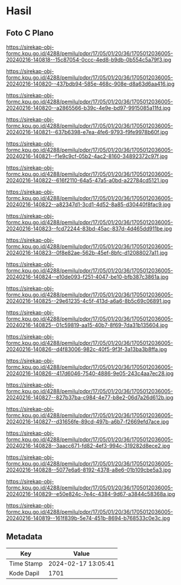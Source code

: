 # Hasil

## Foto C Plano

https://sirekap-obj-formc.kpu.go.id/4288/pemilu/pdpr/17/05/01/20/36/1705012036005-20240216-140818--15c87054-0ccc-4ed8-b9db-0b554c5a79f3.jpg

https://sirekap-obj-formc.kpu.go.id/4288/pemilu/pdpr/17/05/01/20/36/1705012036005-20240216-140820--437bdb94-585e-468c-908e-d8a63d6aa416.jpg

https://sirekap-obj-formc.kpu.go.id/4288/pemilu/pdpr/17/05/01/20/36/1705012036005-20240216-140820--a2865566-b39c-4e9e-bd97-9915085a11fd.jpg

https://sirekap-obj-formc.kpu.go.id/4288/pemilu/pdpr/17/05/01/20/36/1705012036005-20240216-140821--637b6398-e7ea-4fe6-9793-f9fe9978b60f.jpg

https://sirekap-obj-formc.kpu.go.id/4288/pemilu/pdpr/17/05/01/20/36/1705012036005-20240216-140821--f1e9c9cf-05b2-4ac2-8160-34892372c97f.jpg

https://sirekap-obj-formc.kpu.go.id/4288/pemilu/pdpr/17/05/01/20/36/1705012036005-20240216-140822--616f2110-64a5-47a5-a0bd-a22784cd5121.jpg

https://sirekap-obj-formc.kpu.go.id/4288/pemilu/pdpr/17/05/01/20/36/1705012036005-20240216-140822--a82347d1-3cd1-4d52-8a85-d30440f8fac9.jpg

https://sirekap-obj-formc.kpu.go.id/4288/pemilu/pdpr/17/05/01/20/36/1705012036005-20240216-140823--fcd72244-83bd-45ac-837d-4d465dd911be.jpg

https://sirekap-obj-formc.kpu.go.id/4288/pemilu/pdpr/17/05/01/20/36/1705012036005-20240216-140823--0f8e82ae-562b-45ef-8bfc-d12088027a11.jpg

https://sirekap-obj-formc.kpu.go.id/4288/pemilu/pdpr/17/05/01/20/36/1705012036005-20240216-140824--e10de093-f251-4047-be10-bfb387c3861a.jpg

https://sirekap-obj-formc.kpu.go.id/4288/pemilu/pdpr/17/05/01/20/36/1705012036005-20240216-140825--29e61235-4c5f-413d-a6a6-8b5c69c06891.jpg

https://sirekap-obj-formc.kpu.go.id/4288/pemilu/pdpr/17/05/01/20/36/1705012036005-20240216-140825--01c59819-aa15-40b7-8f69-7da31b135604.jpg

https://sirekap-obj-formc.kpu.go.id/4288/pemilu/pdpr/17/05/01/20/36/1705012036005-20240216-140826--d4f83006-982c-40f5-9f3f-3a13ba3b8ffa.jpg

https://sirekap-obj-formc.kpu.go.id/4288/pemilu/pdpr/17/05/01/20/36/1705012036005-20240216-140826--417d6046-7540-4886-9e05-243c4aa7ec28.jpg

https://sirekap-obj-formc.kpu.go.id/4288/pemilu/pdpr/17/05/01/20/36/1705012036005-20240216-140827--827b37ba-c984-4e77-b8e2-06d7a26d612b.jpg

https://sirekap-obj-formc.kpu.go.id/4288/pemilu/pdpr/17/05/01/20/36/1705012036005-20240216-140827--d31656fe-89cd-497b-a6b7-f2669efd7ace.jpg

https://sirekap-obj-formc.kpu.go.id/4288/pemilu/pdpr/17/05/01/20/36/1705012036005-20240216-140828--3aacc671-fd82-4ef3-994c-319282d8ece2.jpg

https://sirekap-obj-formc.kpu.go.id/4288/pemilu/pdpr/17/05/01/20/36/1705012036005-20240216-140828--5077e6a6-8192-4378-a8e6-01b109cbe5a3.jpg

https://sirekap-obj-formc.kpu.go.id/4288/pemilu/pdpr/17/05/01/20/36/1705012036005-20240216-140829--e50e824c-7e4c-4384-9d67-a3844c58368a.jpg

https://sirekap-obj-formc.kpu.go.id/4288/pemilu/pdpr/17/05/01/20/36/1705012036005-20240216-140819--161f839b-5e74-451b-8694-b768533c0e3c.jpg


## Metadata

| Key        | Value               |
| ---------- | ------------------- |
| Time Stamp | 2024-02-17 13:05:41 |
| Kode Dapil | 1701                |



